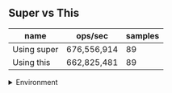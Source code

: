 ## Super vs This

|name|ops/sec|samples|
|-|-|-|
|Using super|676,556,914|89|
|Using this|662,825,481|89|


<details>
<summary>Environment</summary>

* __Machine:__ linux x64 | 2 vCPUs | 6.8GB Mem
* __Run:__ Tue Oct 24 2023 17:59:05 GMT+0000 (Coordinated Universal Time)
</details>

<!--
{"environment":{"platform":"linux","arch":"x64","cpus":2,"totalMemory":6.759746551513672},"benchmarks":[{"name":"Using super","opsSec":676556913.6066384,"samples":7},{"name":"Using this","opsSec":662825481.4339734,"samples":7}]}-->
